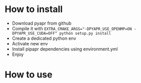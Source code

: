# How to install

- Download pyapr from github
- Compile it with ``EXTRA_CMAKE_ARGS="-DPYAPR_USE_OPENMP=ON -DPYAPR_USE_CUDA=OFF" python setup.py install
``
- Create a dedicated python env
- Activate new env
- Install pipapr dependencies using environment.yml
- Enjoy

# How to use